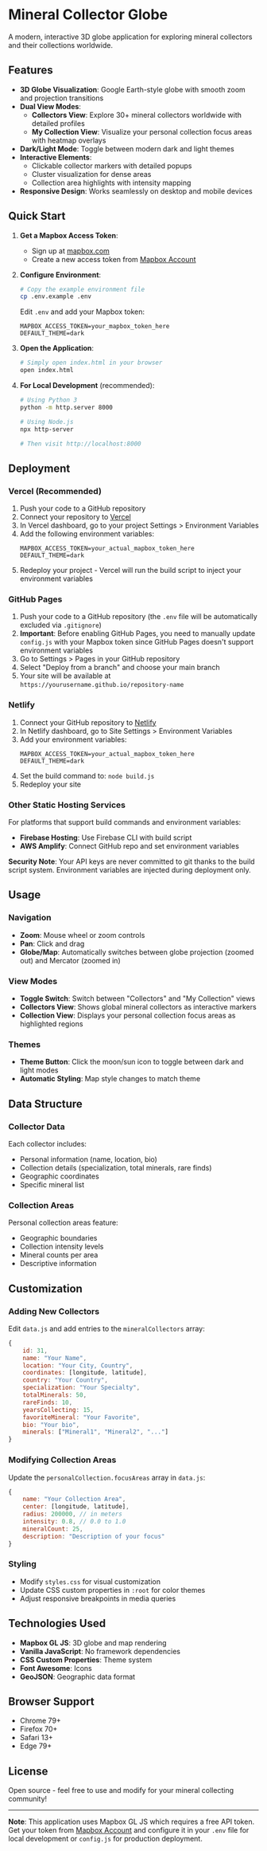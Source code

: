 # Mineral Collector Globe

A modern, interactive 3D globe application for exploring mineral collectors and their collections worldwide.

## Features

- **3D Globe Visualization**: Google Earth-style globe with smooth zoom and projection transitions
- **Dual View Modes**:
  - **Collectors View**: Explore 30+ mineral collectors worldwide with detailed profiles
  - **My Collection View**: Visualize your personal collection focus areas with heatmap overlays
- **Dark/Light Mode**: Toggle between modern dark and light themes
- **Interactive Elements**:
  - Clickable collector markers with detailed popups
  - Cluster visualization for dense areas
  - Collection area highlights with intensity mapping
- **Responsive Design**: Works seamlessly on desktop and mobile devices

## Quick Start

1. **Get a Mapbox Access Token**:
   - Sign up at [mapbox.com](https://www.mapbox.com/)
   - Create a new access token from [Mapbox Account](https://account.mapbox.com/access-tokens/)

2. **Configure Environment**:
   ```bash
   # Copy the example environment file
   cp .env.example .env
   ```
   
   Edit `.env` and add your Mapbox token:
   ```
   MAPBOX_ACCESS_TOKEN=your_mapbox_token_here
   DEFAULT_THEME=dark
   ```

3. **Open the Application**:
   ```bash
   # Simply open index.html in your browser
   open index.html
   ```

4. **For Local Development** (recommended):
   ```bash
   # Using Python 3
   python -m http.server 8000
   
   # Using Node.js
   npx http-server
   
   # Then visit http://localhost:8000
   ```

## Deployment

### Vercel (Recommended)
1. Push your code to a GitHub repository
2. Connect your repository to [Vercel](https://vercel.com)
3. In Vercel dashboard, go to your project Settings > Environment Variables
4. Add the following environment variables:
   ```
   MAPBOX_ACCESS_TOKEN=your_actual_mapbox_token_here
   DEFAULT_THEME=dark
   ```
5. Redeploy your project - Vercel will run the build script to inject your environment variables

### GitHub Pages
1. Push your code to a GitHub repository (the `.env` file will be automatically excluded via `.gitignore`)
2. **Important**: Before enabling GitHub Pages, you need to manually update `config.js` with your Mapbox token since GitHub Pages doesn't support environment variables
3. Go to Settings > Pages in your GitHub repository  
4. Select "Deploy from a branch" and choose your main branch
5. Your site will be available at `https://yourusername.github.io/repository-name`

### Netlify
1. Connect your GitHub repository to [Netlify](https://netlify.com)
2. In Netlify dashboard, go to Site Settings > Environment Variables
3. Add your environment variables:
   ```
   MAPBOX_ACCESS_TOKEN=your_actual_mapbox_token_here
   DEFAULT_THEME=dark
   ```
4. Set the build command to: `node build.js`
5. Redeploy your site

### Other Static Hosting Services
For platforms that support build commands and environment variables:
- **Firebase Hosting**: Use Firebase CLI with build script
- **AWS Amplify**: Connect GitHub repo and set environment variables

**Security Note**: Your API keys are never committed to git thanks to the build script system. Environment variables are injected during deployment only.

## Usage

### Navigation
- **Zoom**: Mouse wheel or zoom controls
- **Pan**: Click and drag
- **Globe/Map**: Automatically switches between globe projection (zoomed out) and Mercator (zoomed in)

### View Modes
- **Toggle Switch**: Switch between "Collectors" and "My Collection" views
- **Collectors View**: Shows global mineral collectors as interactive markers
- **Collection View**: Displays your personal collection focus areas as highlighted regions

### Themes
- **Theme Button**: Click the moon/sun icon to toggle between dark and light modes
- **Automatic Styling**: Map style changes to match theme

## Data Structure

### Collector Data
Each collector includes:
- Personal information (name, location, bio)
- Collection details (specialization, total minerals, rare finds)
- Geographic coordinates
- Specific mineral list

### Collection Areas
Personal collection areas feature:
- Geographic boundaries
- Collection intensity levels
- Mineral counts per area
- Descriptive information

## Customization

### Adding New Collectors
Edit `data.js` and add entries to the `mineralCollectors` array:

```javascript
{
    id: 31,
    name: "Your Name",
    location: "Your City, Country",
    coordinates: [longitude, latitude],
    country: "Your Country",
    specialization: "Your Specialty",
    totalMinerals: 50,
    rareFinds: 10,
    yearsCollecting: 15,
    favoriteMineral: "Your Favorite",
    bio: "Your bio",
    minerals: ["Mineral1", "Mineral2", "..."]
}
```

### Modifying Collection Areas
Update the `personalCollection.focusAreas` array in `data.js`:

```javascript
{
    name: "Your Collection Area",
    center: [longitude, latitude],
    radius: 200000, // in meters
    intensity: 0.8, // 0.0 to 1.0
    mineralCount: 25,
    description: "Description of your focus"
}
```

### Styling
- Modify `styles.css` for visual customization
- Update CSS custom properties in `:root` for color themes
- Adjust responsive breakpoints in media queries

## Technologies Used

- **Mapbox GL JS**: 3D globe and map rendering
- **Vanilla JavaScript**: No framework dependencies
- **CSS Custom Properties**: Theme system
- **Font Awesome**: Icons
- **GeoJSON**: Geographic data format

## Browser Support

- Chrome 79+
- Firefox 70+
- Safari 13+
- Edge 79+

## License

Open source - feel free to use and modify for your mineral collecting community!

---

**Note**: This application uses Mapbox GL JS which requires a free API token. Get your token from [Mapbox Account](https://account.mapbox.com/access-tokens/) and configure it in your `.env` file for local development or `config.js` for production deployment.